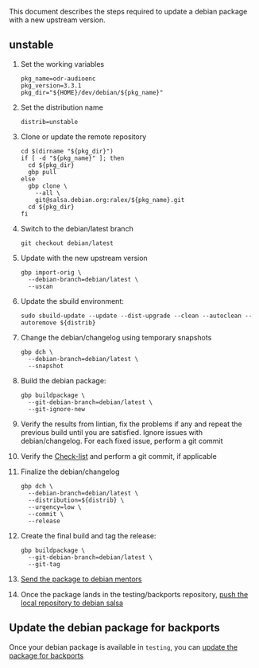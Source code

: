 This document describes the steps required to update
a debian package with a new upstream version.

## unstable

1. Set the working variables
   ```
   pkg_name=odr-audioenc
   pkg_version=3.3.1
   pkg_dir="${HOME}/dev/debian/${pkg_name}"
   ```
1. Set the distribution name
   ```
   distrib=unstable
   ```
1. Clone or update the remote repository
   ```
   cd $(dirname "${pkg_dir}")
   if [ -d "${pkg_name}" ]; then
     cd ${pkg_dir}
     gbp pull
   else
     gbp clone \
       --all \
       git@salsa.debian.org:ralex/${pkg_name}.git
     cd ${pkg_dir}
   fi
   ```
1. Switch to the debian/latest branch
   ```
   git checkout debian/latest
   ```
1. Update with the new upstream version
   ```
   gbp import-orig \
     --debian-branch=debian/latest \
     --uscan
   ```
1. Update the sbuild environment:
   ```
   sudo sbuild-update --update --dist-upgrade --clean --autoclean --autoremove ${distrib}
   ```
1. Change the debian/changelog using temporary snapshots
   ```
   gbp dch \
     --debian-branch=debian/latest \
     --snapshot
   ```
1. Build the debian package:
   ```
   gbp buildpackage \
     --git-debian-branch=debian/latest \
     --git-ignore-new
   ```
1. Verify the results from lintian, fix the problems if any and repeat the 
previous build until you are satisfied. Ignore issues with debian/changelog. For each fixed issue,
perform a git commit

1. Verify the [Check-list](CHECKLIST.md) and perform a git commit, if applicable

1. Finalize the debian/changelog
   ```
   gbp dch \
     --debian-branch=debian/latest \
     --distribution=${distrib} \
     --urgency=low \
     --commit \
     --release
   ```
1. Create the final build and tag the release:
   ```
   gbp buildpackage \
     --git-debian-branch=debian/latest \
     --git-tag
   ```
1. [Send the package to debian mentors](MENTORS.md)
1. Once the package lands in the testing/backports repository,
[push the local repository to debian salsa](SALSA.md)

## Update the debian package for backports

Once your debian package is available in `testing`, you can [update the 
package for backports](BACKPORTS.md)